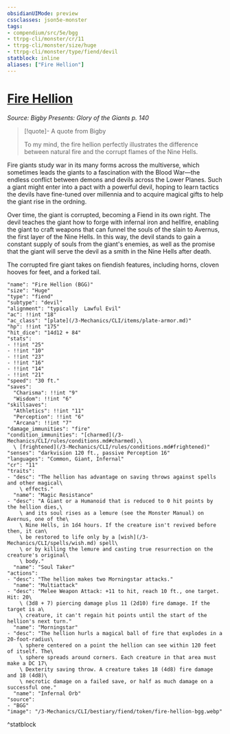 ```yaml
---
obsidianUIMode: preview
cssclasses: json5e-monster
tags:
- compendium/src/5e/bgg
- ttrpg-cli/monster/cr/11
- ttrpg-cli/monster/size/huge
- ttrpg-cli/monster/type/fiend/devil
statblock: inline
aliases: ["Fire Hellion"]
---
```

# [Fire Hellion](3-Mechanics\CLI\bestiary\fiend/fire-hellion-bgg.md)
*Source: Bigby Presents: Glory of the Giants p. 140*  

> [!quote]- A quote from Bigby  
> 
> To my mind, the fire hellion perfectly illustrates the difference between natural fire and the corrupt flames of the Nine Hells.

Fire giants study war in its many forms across the multiverse, which sometimes leads the giants to a fascination with the Blood War—the endless conflict between demons and devils across the Lower Planes. Such a giant might enter into a pact with a powerful devil, hoping to learn tactics the devils have fine-tuned over millennia and to acquire magical gifts to help the giant rise in the ordning.

Over time, the giant is corrupted, becoming a Fiend in its own right. The devil teaches the giant how to forge with infernal iron and hellfire, enabling the giant to craft weapons that can funnel the souls of the slain to Avernus, the first layer of the Nine Hells. In this way, the devil stands to gain a constant supply of souls from the giant's enemies, as well as the promise that the giant will serve the devil as a smith in the Nine Hells after death.

The corrupted fire giant takes on fiendish features, including horns, cloven hooves for feet, and a forked tail.

```statblock
"name": "Fire Hellion (BGG)"
"size": "Huge"
"type": "fiend"
"subtype": "devil"
"alignment": "typically  Lawful Evil"
"ac": !!int "18"
"ac_class": "[plate](/3-Mechanics/CLI/items/plate-armor.md)"
"hp": !!int "175"
"hit_dice": "14d12 + 84"
"stats":
- !!int "25"
- !!int "10"
- !!int "23"
- !!int "16"
- !!int "14"
- !!int "21"
"speed": "30 ft."
"saves":
  "Charisma": !!int "9"
  "Wisdom": !!int "6"
"skillsaves":
  "Athletics": !!int "11"
  "Perception": !!int "6"
  "Arcana": !!int "7"
"damage_immunities": "fire"
"condition_immunities": "[charmed](/3-Mechanics/CLI/rules/conditions.md#charmed),\
  \ [frightened](/3-Mechanics/CLI/rules/conditions.md#frightened)"
"senses": "darkvision 120 ft., passive Perception 16"
"languages": "Common, Giant, Infernal"
"cr": "11"
"traits":
- "desc": "The hellion has advantage on saving throws against spells and other magical\
    \ effects."
  "name": "Magic Resistance"
- "desc": "A Giant or a Humanoid that is reduced to 0 hit points by the hellion dies,\
    \ and its soul rises as a lemure (see the Monster Manual) on Avernus, one of the\
    \ Nine Hells, in 1d4 hours. If the creature isn't revived before then, it can\
    \ be restored to life only by a [wish](/3-Mechanics/CLI/spells/wish.md) spell\
    \ or by killing the lemure and casting true resurrection on the creature's original\
    \ body."
  "name": "Soul Taker"
"actions":
- "desc": "The hellion makes two Morningstar attacks."
  "name": "Multiattack"
- "desc": "Melee Weapon Attack: +11 to hit, reach 10 ft., one target. Hit: 20\
    \ (3d8 + 7) piercing damage plus 11 (2d10) fire damage. If the target is a\
    \ creature, it can't regain hit points until the start of the hellion's next turn."
  "name": "Morningstar"
- "desc": "The hellion hurls a magical ball of fire that explodes in a 20-foot-radius\
    \ sphere centered on a point the hellion can see within 120 feet of itself. The\
    \ sphere spreads around corners. Each creature in that area must make a DC 17\
    \ Dexterity saving throw. A creature takes 18 (4d8) fire damage and 18 (4d8)\
    \ necrotic damage on a failed save, or half as much damage on a successful one."
  "name": "Infernal Orb"
"source":
- "BGG"
"image": "/3-Mechanics/CLI/bestiary/fiend/token/fire-hellion-bgg.webp"
```
^statblock